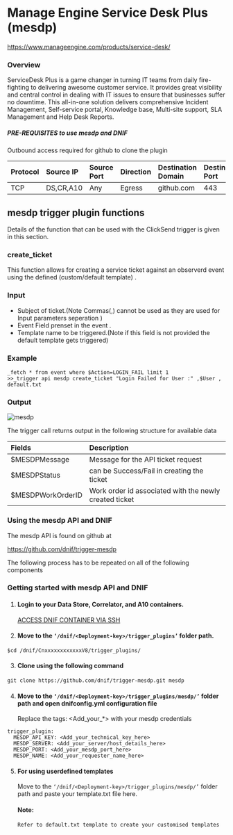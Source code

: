 # Manage Engine Service Desk Plus (mesdp)
  https://www.manageengine.com/products/service-desk/
### Overview
ServiceDesk Plus is a game changer in turning IT teams from daily fire-fighting to delivering awesome customer service. It provides great visibility and central control in dealing with IT issues to ensure that businesses suffer no downtime. This all-in-one solution delivers comprehensive Incident Management, Self-service portal, Knowledge base, Multi-site support, SLA Management and Help Desk Reports.


##### PRE-REQUISITES to use mesdp and DNIF
Outbound access required for github to clone the plugin

| Protocol   | Source IP  | Source Port  | Direction	 | Destination Domain | Destination Port  |
|:------------- |:-------------|:-------------|:-------------|:-------------|:-------------|
| TCP | DS,CR,A10 | Any | Egress	| github.com | 443 |


## mesdp trigger plugin functions
Details of the function that can be used with the ClickSend trigger is given in this section.

### create_ticket
This function allows for creating a service ticket against an observerd event using the defined (custom/default template)  .

### Input
- Subject of ticket.(Note Commas(,) cannot be used as they are used for Input parameters seperation )
- Event Field prenset in the event .
- Template name to be triggered.(Note if this field is not provided the default template gets triggered)

### Example
```
_fetch * from event where $Action=LOGIN_FAIL limit 1
>>_trigger api mesdp create_ticket "Login Failed for User :" ,$User , default.txt
```

### Output
![mesdp](https://user-images.githubusercontent.com/51116848/65764893-5b760e00-e144-11e9-99d6-653cad322b7c.png)


The trigger call returns output in the following structure for available data

  | Fields        | Description  |
|:------------- |:-------------|
| $MESDPMessage     | Message for the API ticket request |
| $MESDPStatus      | can be Success/Fail in creating the ticket|
| $MESDPWorkOrderID | Work order id associated with the newly created ticket |


### Using the mesdp API and DNIF
The mesdp API is found on github at

  https://github.com/dnif/trigger-mesdp

The following process has to be repeated on all of the following components

### Getting started with mesdp API and DNIF

1. ####    Login to your Data Store, Correlator, and A10 containers.
   [ACCESS DNIF CONTAINER VIA SSH](https://dnif.it/docs/guides/tutorials/access-dnif-container-via-ssh.html)
2. ####    Move to the `‘/dnif/<Deployment-key>/trigger_plugins’` folder path.
```
$cd /dnif/CnxxxxxxxxxxxxV8/trigger_plugins/
```
3. ####   Clone using the following command
```
git clone https://github.com/dnif/trigger-mesdp.git mesdp
```
4. ####   Move to the `‘/dnif/<Deployment-key>/trigger_plugins/mesdp/’` folder path and open dnifconfig.yml configuration file

   Replace the tags: <Add_your_*> with your mesdp credentials
```
trigger_plugin:
  MESDP_API_KEY: <Add_your_technical_key_here>
  MESDP_SERVER: <Add_your_server/host_details_here>
  MESDP_PORT: <Add_your_mesdp_port_here>
  MESDP_NAME: <Add_your_requester_name_here>

```
5. #### For using userdefined templates
   Move to the `‘/dnif/<Deployment-key>/trigger_plugins/mesdp/’` folder path and paste your template.txt file here.
   #### Note:
       Refer to default.txt template to create your customised templates

